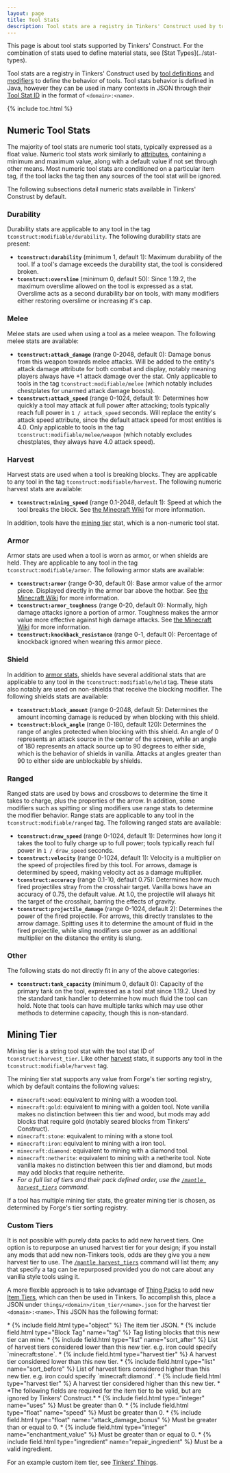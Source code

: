 ```yaml
---
layout: page
title: Tool Stats
description: Tool stats are a registry in Tinkers' Construct used by tool definitions and modifiers to define the behavior of tools.
---
```

<div class="hatnote" markdown=1>
This page is about tool stats supported by Tinkers' Construct. For the combination of stats used to define material stats, see [Stat Types](../stat-types).
</div>

Tool stats are a registry in Tinkers' Construct used by [tool definitions](../tool-definitions) and [modifiers](../modifiers) to define the behavior of tools.
Tool stats behavior is defined in Java, however they can be used in many contexts in JSON through their [Tool Stat ID](../basic-types#resource-location) in the format of `<domain>:<name>`.

{% include toc.html %}

## Numeric Tool Stats

The majority of tool stats are numeric tool stats, typically expressed as a float value. Numeric tool stats work similarly to [attributes](https://minecraft.wiki/w/Attribute), containing a minimum and maximum value, along with a default value if not set through other means. Most numeric tool stats are conditioned on a particular item tag, if the tool lacks the tag then any sources of the tool stat will be ignored.

The following subsections detail numeric stats available in Tinkers' Construst by default. 

### Durability

Durability stats are applicable to any tool in the tag `tconstruct:modifiable/durability`. The following durability stats are present:

* **`tconstruct:durability`** (minimum 1, default 1): Maximum durability of the tool. If a tool's damage exceeds the durability stat, the tool is considered broken.
* **`tconstruct:overslime`** (minimum 0, default 50): Since 1.19.2, the maximum overslime allowed on the tool is expressed as a stat. Overslime acts as a second durability bar on tools, with many modifiers either restoring overslime or increasing it's cap.

### Melee

Melee stats are used when using a tool as a melee weapon. The following melee stats are available:

* **`tconstruct:attack_damage`** (range 0-2048, default 0): Damage bonus from this weapon towards melee attacks. Will be added to the entity's attack damage attribute for both combat and display, notably meaning players always have +1 attack damage over the stat. Only applicable to tools in the tag `tconstruct:modifiable/melee` (which notably includes chestplates for unarmed attack damage boosts).
* **`tconstruct:attack_speed`** (range 0-1024, default 1): Determines how quickly a tool may attack at full power after attacking; tools typically reach full power in `1 / attack_speed` seconds. Will replace the entity's attack speed attribute, since the default attack speed for most entities is 4.0. Only applicable to tools in the tag `tconstruct:modifiable/melee/weapon` (which notably excludes chestplates, they always have 4.0 attack speed).

### Harvest

Harvest stats are used when a tool is breaking blocks. They are applicable to any tool in the tag `tconstruct:modifiable/harvest`. The following numeric harvest stats are available:

* **`tconstruct:mining_speed`** (range 0.1-2048, default 1): Speed at which the tool breaks the block. See [the Minecraft Wiki](https://minecraft.wiki/w/Breaking#Speed) for more information.

In addition, tools have the [mining tier](#mining-tier) stat, which is a non-numeric tool stat.

### Armor

Armor stats are used when a tool is worn as armor, or when shields are held. They are applicable to any tool in the tag `tconstruct:modifiable/armor`. The following armor stats are available:

* **`tconstruct:armor`** (range 0-30, default 0): Base armor value of the armor piece. Displayed directly in the armor bar above the hotbar. See [the Minecraft Wiki](https://minecraft.wiki/w/Armor#Armor_points) for more information.
* **`tconstruct:armor_toughness`** (range 0-20, default 0): Normally, high damage attacks ignore a portion of armor. Toughness makes the armor value more effective against high damage attacks. See [the Minecraft Wiki](https://minecraft.wiki/w/Armor#Armor_toughness) for more information.
* **`tconstruct:knockback_resistance`** (range 0-1, default 0): Percentage of knockback ignored when wearing this armor piece.

### Shield

In addition to [armor stats](#armor), shields have several additional stats that are applicable to any tool in the `tconstruct:modifiable/held` tag. These stats also notably are used on non-shields that receive the blocking modifier. The following shields stats are available:

* **`tconstruct:block_amount`** (range 0-2048, default 5): Determines the amount incoming damage is reduced by when blocking with this shield.
* **`tconstruct:block_angle`** (range 0-180, default 120): Determines the range of angles protected when blocking with this shield. An angle of 0 represents an attack source in the center of the screen, while an angle of 180 represents an attack source up to 90 degrees to either side, which is the behavior of shields in vanilla. Attacks at angles greater than 90 to either side are unblockable by shields.

### Ranged

Ranged stats are used by bows and crossbows to determine the time it takes to charge, plus the properties of the arrow. In addition, some modifiers such as spitting or sling modifiers use range stats to determine the modifier behavior. Range stats are applicable to any tool in the `tconstruct:modifiable/ranged` tag. The following ranged stats are available:

* **`tconstruct:draw_speed`** (range 0-1024, default 1): Determines how long it takes the tool to fully charge up to full power; tools typically reach full power in `1 / draw_speed` seconds.
* **`tconstruct:velocity`** (range 0-1024, default 1): Velocity is a multiplier on the speed of projectiles fired by this tool. For arrows, damage is determined by speed, making velocity act as a damage multiplier.
* **`tconstruct:accuracy`** (range 0.1-10, default 0.75): Determines how much fired projectiles stray from the crosshair target. Vanilla bows have an accuracy of 0.75, the default value. At 1.0, the projectile will always hit the target of the crosshair, barring the effects of gravity.
* **`tconstruct:projectile_damage`** (range 0-1024, default 2): Determines the power of the fired projectile. For arrows, this directly translates to the arrow damage. Spitting uses it to determine the amount of fluid in the fired projectile, while sling modifiers use power as an additional multiplier on the distance the entity is slung.

### Other

The following stats do not directly fit in any of the above categories:

* **`tconstruct:tank_capacity`** (minimum 0, default 0): Capacity of the primary tank on the tool, expressed as a tool stat since 1.19.2. Used by the standard tank handler to determine how much fluid the tool can hold. Note that tools can have multiple tanks which may use other methods to determine capacity, though this is non-standard.

## Mining Tier

Mining tier is a string tool stat with the tool stat ID of `tconstruct:harvest_tier`. Like other [harvest](#harvest) stats, it supports any tool in the `tconstruct:modifiable/harvest` tag.

The mining tier stat supports any value from Forge's tier sorting registry, which by default contains the following values:

* `minecraft:wood`: equivalent to mining with a wooden tool.
* `minecraft:gold`: equivalent to mining with a golden tool. Note vanilla makes no distinction between this tier and wood, but mods may add blocks that require gold (notably seared blocks from Tinkers' Construct).
* `minecraft:stone`: equivalent to mining with a stone tool.
* `minecraft:iron`: equivalent to mining with a iron tool.
* `minecraft:diamond`: equivalent to mining with a diamond tool.
* `minecraft:netherite`: equivalent to mining with a netherite tool. Note vanilla makes no distinction between this tier and diamond, but mods may add blocks that require netherite.
* *For a full list of tiers and their pack defined order, use the [`/mantle harvest_tiers`](/docs/commands/mantle#harvest-tiers) command.*

If a tool has multiple mining tier stats, the greater mining tier is chosen, as determined by Forge's tier sorting registry.

### Custom Tiers

It is not possible with purely data packs to add new harvest tiers. One option is to repurpose an unused harvest tier for your design; if you install any mods that add new non-Tinkers tools, odds are they give you a new harvest tier to use. The [`/mantle harvest_tiers`](/docs/commands/mantle#harvest-tiers) command will list them; any that specify a tag can be repurposed provided you do not care about any vanilla style tools using it.

A more flexible approach is to take advantage of [Thing Packs](../resource-location#thing-packs) to add new [Item Tiers](https://github.com/gigaherz/JsonThings/blob/master/documentation/formats/ItemTiers.md), which can then be used in Tinkers. To accomplish this, place a JSON under `things/<domain>/item_tier/<name>.json` for the harvest tier `<domain>:<name>`. This JSON has the following format:

<div class="treeview" markdown=1>
* {% include field.html type="object" %} The item tier JSON.
    * {% include field.html type="Block Tag" name="tag" %} Tag listing blocks that this new tier can mine.
    * {% include field.html type="list" name="sort_after" %} List of harvest tiers considered lower than this new tier. e.g. iron could specify `minecraft:stone`.
        * {% include field.html type="harvest tier" %} A harvest tier considered lower than this new tier.
    * {% include field.html type="list" name="sort_before" %} List of harvest tiers considered higher than this new tier. e.g. iron could specify `minecraft:diamond`.
        * {% include field.html type="harvest tier" %} A harvest tier considered higher than this new tier.
    * *The following fields are required for the item tier to be valid, but are ignored by Tinkers' Construct.*
    * {% include field.html type="integer" name="uses" %} Must be greater than 0.
    * {% include field.html type="float" name="speed" %} Must be greater than 0.
    * {% include field.html type="float" name="attack_damage_bonus" %} Must be greater than or equal to 0.
    * {% include field.html type="integer" name="enchantment_value" %} Must be greater than or equal to 0.
    * {% include field.html type="ingredient" name="repair_ingredient" %} Must be a valid ingredient.
</div>

For an example custom item tier, see [Tinkers' Things](https://github.com/SlimeKnights/TinkersThings/blob/1.20/src/things/tinkers_things/item_tier/hematite.json).